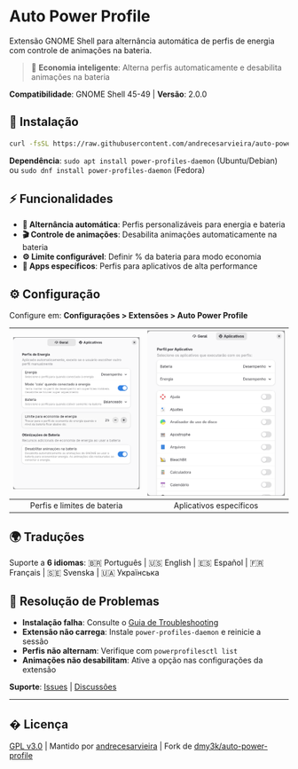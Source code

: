 # Auto Power Profile

Extensão GNOME Shell para alternância automática de perfis de energia com controle de animações na bateria.

> 🔋 **Economia inteligente**: Alterna perfis automaticamente e desabilita animações na bateria

**Compatibilidade**: GNOME Shell 45-49 | **Versão**: 2.0.0

## 🚀 Instalação

```bash
curl -fsSL https://raw.githubusercontent.com/andrecesarvieira/auto-power-profile/main/install.sh | bash
```

**Dependência**: `sudo apt install power-profiles-daemon` (Ubuntu/Debian) ou `sudo dnf install power-profiles-daemon` (Fedora)

## ⚡ Funcionalidades

- **🔄 Alternância automática**: Perfis personalizáveis para energia e bateria
- **🎬 Controle de animações**: Desabilita animações automaticamente na bateria
- **⚙️ Limite configurável**: Definir % da bateria para modo economia
- **🎯 Apps específicos**: Perfis para aplicativos de alta performance

## ⚙️ Configuração

Configure em: **Configurações > Extensões > Auto Power Profile**

| ![Configurações Gerais](images/pic01.png) | ![Apps Performance](images/pic02.png) |
|:--:|:--:|
| Perfis e limites de bateria | Aplicativos específicos |

## 🌍 Traduções

Suporte a **6 idiomas**: 🇧🇷 Português | 🇺🇸 English | 🇪🇸 Español | 🇫🇷 Français | 🇸🇪 Svenska | 🇺🇦 Українська

## 🔧 Resolução de Problemas

- **Instalação falha**: Consulte o [Guia de Troubleshooting](./TROUBLESHOOTING.md)
- **Extensão não carrega**: Instale `power-profiles-daemon` e reinicie a sessão
- **Perfis não alternam**: Verifique com `powerprofilesctl list`
- **Animações não desabilitam**: Ative a opção nas configurações da extensão

**Suporte**: [Issues](https://github.com/andrecesarvieira/auto-power-profile/issues) | [Discussões](https://github.com/andrecesarvieira/auto-power-profile/discussions)

---

## � Licença

[GPL v3.0](LICENSE) | Mantido por [andrecesarvieira](https://github.com/andrecesarvieira) | Fork de [dmy3k/auto-power-profile](https://github.com/dmy3k/auto-power-profile)
